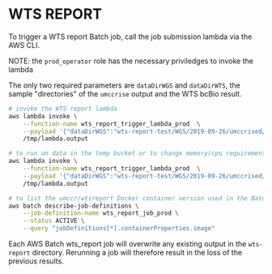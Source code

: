 # WTS REPORT

To trigger a WTS report Batch job, call the job submission lambda via the AWS CLI.

NOTE: the `prod_operator` role has the necessary priviledges to invoke the lambda

The only two required parameters are `dataDirWGS` and `dataDirWTS`, the sample "directories" of the `umccrise` output and the WTS bcBio result.
```bash
# invoke the WTS report lambda
aws lambda invoke \
    --function-name wts_report_trigger_lambda_prod  \
    --payload '{"dataDirWGS":"wts-report-test/WGS/2019-09-26/umccrised/SAMPLE123", "dataDirWTS":"wts-report-test/WTS/2019-09-26/final/SAMPLE123"}'
    /tmp/lambda.output

# to run on data in the temp bucket or to change memory/cpu requirements
aws lambda invoke \
    --function-name wts_report_trigger_lambda_prod  \
    --payload '{"dataDirWGS":"wts-report-test/WGS/2019-09-26/umccrised/SAMPLE123", "dataDirWTS":"wts-report-test/WTS/2019-09-26/final/SAMPLE123", "dataBucket":"umccr-temp", "memory":"32000", "vcpus":"8"}'
    /tmp/lambda.output

# to list the umccr/wtsreport Docker container version used in the Batch job
aws batch describe-job-definitions \
    --job-definition-name wts_report_job_prod \
    --status ACTIVE \
    --query "jobDefinitions[*].containerProperties.image"
```

Each AWS Batch wts_report job will overwrite any existing output in the `wts-report` directory. Rerunning a job will therefore result in the loss of the previous results.
